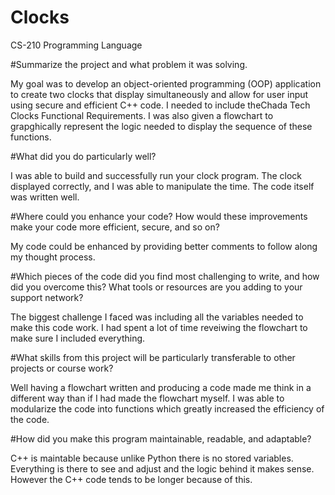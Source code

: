 # Clocks

CS-210 Programming Language

#Summarize the project and what problem it was solving.

My goal was to develop an object-oriented programming (OOP) application to create two clocks that display simultaneously and allow for user input using secure and efficient C++ code. I needed to include theChada Tech Clocks Functional Requirements. I was also given a flowchart to grapghically represent the logic needed to display the sequence of these functions.

#What did you do particularly well?

I was able to build and successfully run your clock program. The clock displayed correctly, and I was able to manipulate the time. The code itself was written well.

#Where could you enhance your code? How would these improvements make your code more efficient, secure, and so on?

My code could be enhanced by providing better comments to follow along my thought process.

#Which pieces of the code did you find most challenging to write, and how did you overcome this? What tools or resources are you adding to your support network?

The biggest challenge I faced was including all the variables needed to make this code work. I had spent a lot of time reveiwing the flowchart to make sure I included everything.

#What skills from this project will be particularly transferable to other projects or course work?

Well having a flowchart written and producing a code made me think in a different way than if I had made the flowchart myself. I was able to modularize the code into functions which greatly increased the efficiency of the code.

#How did you make this program maintainable, readable, and adaptable?

C++ is maintable because unlike Python there is no stored variables. Everything is there to see and adjust and the logic behind it makes sense. However the C++ code tends to be longer because of this.
